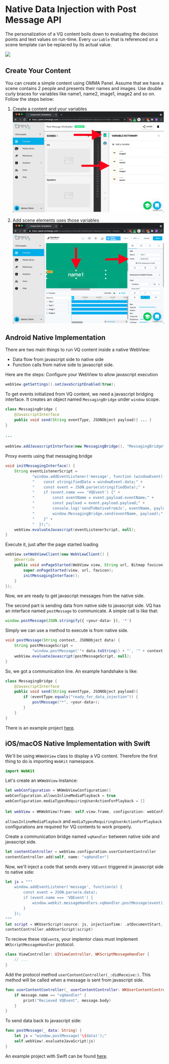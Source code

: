 # Native Data Injection with Post Message API
The personalization of a VQ content boils down to evaluating the decision points and text values on run-time. Every `variable` that is referenced on a scene template can be replaced by its actual value.


![](./assets/vq_scene_1.png)

## Create Your Content
You can create a simple content using OMMA Panel.
Assume that we have a scene contains 2 people and presents their names and images. Use double curly braces for variables like name1, name2, image1, image2 and so on. Follow the steps below:

1. Create a content and your variables
![](./assets/set-injected-variables.png)

2. Add scene elements uses those variables
![](./assets/add-scene-element.png)

## Android Native Implementation
There are two main things to run VQ content inside a native WebView:
- Data flow from javascript side to native side
- Function calls from native side to javascript side.

Here are the steps:
Configure your WebView to allow javascript execution
```java
webView.getSettings().setJavaScriptEnabled(true);
```
To get events initialized from VQ content, we need a javascript bridging interface. It creates an object named `MessagingBridge` under `window` scope.
```java
class MessagingBridge {
    @JavascriptInterface
    public void send(String eventType, JSONObject payload){ ... }
}

...

webView.addJavascriptInterface(new MessagingBridge(), "MessagingBridge");
```
Proxy events using that messaging bridge
```java
void initMessagingInterface() {
    String eventListenerScript =
            "window.addEventListener('message', function (windowEvent) {" +
            "    const stringifiedData = windowEvent.data;" +
            "    const event = JSON.parse(stringifiedData);" +
            "    if (event.name === 'VQEvent') {" +
            "        const eventName = event.payload.eventName;" +
            "        const payload = event.payload.payload;" +
            "        console.log('sendToNativeFromJs', eventName, payload);" +
            "        window.MessagingBridge.send(eventName, payload);" +
            "    }" +
            "  });";
    webView.evaluateJavascript(eventListenerScript, null);
}
```
Execute it, just after the page started loading
```java
webView.setWebViewClient(new WebViewClient() {
    @Override
    public void onPageStarted(WebView view, String url, Bitmap favicon){
        super.onPageStarted(view, url, favicon);
        initMessagingInterface();
    }
});
```
Now, we are ready to get javascript messages from the native side.

The second part is sending data from native side to javascript side.  VQ has an interface named `postMessage` to communicate. A simple call is like that:
```javascript
window.postMessage(JSON.stringify({ <your-data> }), '*')
```

Simply we can use a method to execute is from native side.
```java
void postMessage(String context, JSONObject data) {
    String postMessageScript =
            "window.postMessage('"+ data.toString() + "', '" + context + "');";
    webView.evaluateJavascript(postMessageScript, null);
}
```

So, we got a communication line. An example handshake is like:
```java
class MessagingBridge {
    @JavascriptInterface
    public void send(String eventType, JSONObject payload){
        if (eventType.equals("ready_for_data_injection")) {
            postMessage("*", <your-data>);
        }
    }
}
```

There is an example project [here](./android-example).

## iOS/macOS Native Implementation with Swift

We'll be using `WKWebView` class to display a VQ content. Therefore the first thing to do is importing `WebKit` namespace.

```swift
import WebKit
```

Let's create an `WKWebView` instance:

```swift
let webConfiguration = WKWebViewConfiguration()
webConfiguration.allowsInlineMediaPlayback = true
webConfiguration.mediaTypesRequiringUserActionForPlayback = []

let webView = WKWebView(frame: self.view.frame, configuration: webConfiguration)
```

`allowsInlineMediaPlayback` and `mediaTypesRequiringUserActionForPlayback` configurations are required for VQ contents to work properly.

Create a communication bridge named `vqHandler` between native side and javascript side.

```swift
let contentController = webView.configuration.userContentController
contentController.add(self, name: "vqHandler")
```

Now, we'll inject a code that sends every `VQEvent` triggered in javascript side to native side:

```swift
let js = """
    window.addEventListener('message', function(e) {
        const event = JSON.parse(e.data);
        if (event.name === 'VQEvent') {
            window.webkit.messageHandlers.vqHandler.postMessage(event);
        }
    });
"""
let script = WKUserScript(source: js, injectionTime: .atDocumentStart, forMainFrameOnly: false)
contentController.addUserScript(script)
```

To recieve these `VQEvent`s, your implentor class must implement `WKScriptMessageHandler` protocol.

```swift
class ViewController: UIViewController, WKScriptMessageHandler {
    // ...
}
```

Add the protocol method `userContentController(_:didReceive:)`. This method will be called when a message is sent from javascript side.

```swift
func userContentController(_ userContentController: WKUserContentController, didReceive message: WKScriptMessage) {
    if message.name == "vqHandler" {
        print("Recieved VQEvent", message.body)
    }
}
```

To send data back to javascript side:

```swift
func postMessage(_ data: String) {
    let js = "window.postMessage('\(data)');"
    self.webView!.evaluateJavaScript(js)
}
```

An example project with Swift can be found [here](./swift-example).
